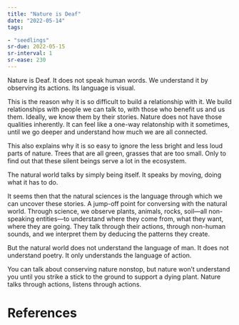 ```yaml
---
title: "Nature is Deaf"
date: "2022-05-14"
tags:

- "seedlings"
sr-due: 2022-05-15
sr-interval: 1
sr-ease: 230
---
```


Nature is Deaf. It does not speak human words. We understand it by observing its actions. Its language is visual.

This is the reason why it is so difficult to build a relationship with it. We build relationships with people we can talk to, with those who benefit us and us them. Ideally, we know them by their stories. Nature does not have those qualities inherently. It can feel like a one-way relatonship with it sometimes, until we go deeper and understand how much we are all connected.

This also explains why it is so easy to ignore the less bright and less loud parts of nature. Trees that are all green, grasses that are too small. Only to find out that these silent beings serve a lot in the ecosystem.

The natural world talks by simply being itself. It speaks by moving, doing what it has to do.

It seems then that the natural sciences is the language through which we can uncover these stories. A jump-off point for conversing with the natural world. Through science, we observe plants, animals, rocks, soil—all non-speaking entities—to understand where they come from, what they want, where they are going. They talk through their actions, through non-human sounds, and we interpret them by deducing the patterns they create.

But the natural world does not understand the language of man. It does not understand poetry. It only understands the language of action.

You can talk about conserving nature nonstop, but nature won’t understand you until you strike a stick to the ground to support a dying plant. Nature talks through actions, listens through actions.

# References
